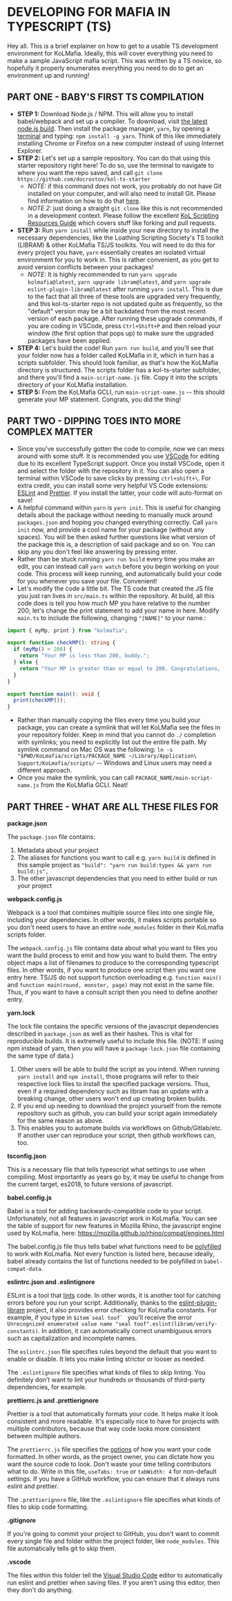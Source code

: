 # DEVELOPING FOR MAFIA IN TYPESCRIPT (TS)

Hey all. This is a brief explainer on how to get to a usable TS development environment for KoLMafia. Ideally, this will cover everything you need to make a sample JavaScript mafia script. This was written by a TS novice, so hopefully it properly enumerates everything you need to do to get an environment up and running!

## PART ONE - BABY'S FIRST TS COMPILATION

- **STEP 1:** Download Node.js / NPM. This will allow you to install babel/webpack and set up a compiler. To download, visit [the latest node.js build](https://nodejs.org/en/). Then install the package manager, `yarn`, by opening a [terminal](https://www.ionos.com/help/email/troubleshooting-mail-basicmail-business/access-the-command-prompt-or-terminal/) and typing: `npm install -g yarn`. Think of this like immediately installing Chrome or Firefox on a new computer instead of using Internet Explorer.
- **STEP 2:** Let's set up a sample repository. You can do that using this starter repository right here! To do so, use the terminal to navigate to where you want the repo saved, and call `git clone https://github.com/docrostov/kol-ts-starter`
  - _NOTE:_ if this command does not work, you probably do not have Git installed on your computer, and will also need to install Git. Please find information on how to do that [here](https://github.com/git-guides/install-git).
  - _NOTE 2:_ just doing a straight `git clone` like this is not recommended in a development context. Please follow the excellent [KoL Scripting Resources Guide](https://loathing-associates-scripting-society.github.io/KoL-Scripting-Resources/PR-Overview.html) which covers stuff like forking and pull requests.
- **STEP 3:** Run `yarn install` while inside your new directory to install the necessary dependencies, like the Loathing Scripting Society's TS toolkit (LIBRAM) & other KoLMafia TS/JS toolkits. You will need to do this for every project you have, `yarn` essentially creates an isolated virtual environment for you to work in. This is rather convenient, as you get to avoid version conflicts between your packages!
  - _NOTE:_ It is highly recommended to run `yarn upgrade kolmafia@latest`, `yarn upgrade libram@latest`, and `yarn upgrade eslint-plugin-libram@latest` after running `yarn install`. This is due to the fact that all three of these tools are upgraded very frequently, and this kol-ts-starter repo is not updated quite as frequently, so the "default" version may be a bit backdated from the most recent version of each package. After running these upgrade commands, if you are coding in VSCode, press `Ctrl+Shift+P` and then reload your window (the first option that pops up) to make sure the upgraded packages have been applied.
- **STEP 4:** Let's build the code! Run `yarn run build`, and you'll see that your folder now has a folder called KoLMafia in it, which in turn has a scripts subfolder. This should look familiar, as that's how the KoLMafia directory is structured. The scripts folder has a kol-ts-starter subfolder, and there you'll find a `main-script-name.js` file. Copy it into the scripts directory of your KoLMafia installation.
- **STEP 5:** From the KoLMafia GCLI, run `main-script-name.js` -- this should generate your MP statement. Congrats, you did the thing!

## PART TWO - DIPPING TOES INTO MORE COMPLEX MATTER

- Since you've successfully gotten the code to compile, now we can mess around with some stuff. It is recommended you use [VSCode](https://code.visualstudio.com/download) for editing due to its excellent TypeScript support. Once you install VSCode, open it and select the folder with the repository in it. You can also open a terminal within VSCode to save clicks by pressing `ctrl+shift+\`. For extra credit, you can install some very helpful VS Code extensions: [ESLint](https://marketplace.visualstudio.com/items?itemName=dbaeumer.vscode-eslint) and [Prettier](https://marketplace.visualstudio.com/items?itemName=esbenp.prettier-vscode). If you install the latter, your code will auto-format on save!
- A helpful command within `yarn` is `yarn init`. This is useful for changing details about the package without needing to manually muck around `packages.json` and hoping you changed everything correctly. Call `yarn init` now, and provide a cool name for your package (without any spaces). You will be then asked further questions like what version of the package this is, a description of said package and so on. You can skip any you don't feel like answering by pressing enter.
- Rather than be stuck running `yarn run build` every time you make an edit, you can instead call `yarn watch` before you begin working on your code. This process will keep running, and automatically build your code for you whenever you save your file. Convenient!
- Let's modify the code a little bit. The TS code that created the JS file you just ran lives in `src/main.ts` within the repository. At build, all this code does is tell you how much MP you have relative to the number 200; let's change the print statement to add your name in here. Modify `main.ts` to include the following, changing `"[NAME]"` to your name.:

```ts
import { myMp, print } from "kolmafia";

export function checkMP(): string {
  if (myMp() < 200) {
    return "Your MP is less than 200, buddy.";
  } else {
    return "Your MP is greater than or equal to 200. Congratulations, [NAME]";
  }
}

export function main(): void {
  print(checkMP());
}
```

- Rather than manually copying the files every time you build your package, you can create a symlink that will let KoLMafia see the files in your repository folder. Keep in mind that you cannot do `./` completion with symlinks; you need to explicitly list out the entire file path. My symlink command on Mac OS was the following: `ln -s "$PWD/KoLmafia/scripts/PACKAGE_NAME ~/Library/Application\ Support/KoLmafia/scripts/` -- Windows and Linux users may need a different approach.
- Once you make the symlink, you can call `PACKAGE_NAME/main-script-name.js` from the KoLMafia GCLI. Neat!

## PART THREE - WHAT ARE ALL THESE FILES FOR

__package.json__

The `package.json` file contains:
1. Metadata about your project
2. The aliases for functions you want to call e.g. `yarn build` is defined in this sample project as `"build": "yarn run build:types && yarn run build:js",`
3. The other javascript dependencies that you need to either build or run your project

__webpack.config.js__

Webpack is a tool that combines multiple source files into one single file, including your dependencies. In other words, it makes scripts portable so you don't need users to have an entire `node_modules` folder in their KoLmafia scripts folder.

The `webpack.config.js` file contains data about what you want to files you want the build process to emit and how you want to build them. The entry object maps a list of filenames to produce to the corresponding typescript files. In other words, if you want to produce one script then you want one entry here. TS/JS do not support function overloading e.g. `function main()` and `function main(round, monster, page)` may not exist in the same file. Thus, if you want to have a consult script then you need to define another entry.

__yarn.lock__

The lock file contains the specific versions of the javascript dependencies described in `package.json` as well as their hashes. This is vital for reproducible builds. It is extremely useful to include this file. (NOTE: If using npm instead of yarn, then you will have a `package-lock.json` file containing the same type of data.)
1. Other users will be able to build the script as you intend. When running `yarn install` and `npm install`, those programs will refer to their respective lock files to install the specified package versions. Thus, even if a required dependency such as libram has an update with a breaking change, other users won't end up creating broken builds.
2. If you end up needing to download the project yourself from the remote repository such as github, you can build your script again immediately for the same reason as above.
3. This enables you to automate builds via workflows on Github/Gitlab/etc. If another user can reproduce your script, then github workflows can, too.

__tsconfig.json__

This is a necessary file that tells typescript what settings to use when compiling. Most importantly as years go by, it may be useful to change from the current target, es2018, to future versions of javascript.

__babel.config.js__

Babel is a tool for adding backwards-compatible code to your script. Unfortunately, not all features in javascript work in KoLmafia. You can see the table of support for new features in Mozilla Rhino, the javascript engine used by KoLmafia, here: https://mozilla.github.io/rhino/compat/engines.html

The babel.config.js file thus tells babel what functions need to be [polyfilled](https://developer.mozilla.org/en-US/docs/Glossary/Polyfill) to work with KoLmafia. Not every function is listed here, because ideally, babel already contains the list of functions needed to be polyfilled in `babel-compat-data`.

__eslintrc.json and .eslintignore__

ESLint is a tool that [lints](https://en.wikipedia.org/wiki/Lint_\(software\)) code. In other words, it is another tool for catching errors before you run your script. Additionally, thanks to the [eslint-plugin-libram](https://github.com/Loathing-Associates-Scripting-Society/eslint-plugin-libram) project, it also provides error checking for KoLmafia constants. For example, if you type in ``$item`seal toof` `` you'll receive the error `Unrecognized enumerated value name "seal toof".eslint(libram/verify-constants)`. In addition, it can automatically correct unambiguous errors such as capitalization and incomplete names.

The `eslintrc.json` file specifies rules beyond the default that you want to enable or disable. It lets you make linting strictor or looser as needed.

The `.eslintignore` file specifies what kinds of files to skip linting. You definitely don't want to lint your hundreds or thousands of third-party dependencies, for example.

__prettierrc.js and .prettierignore__

Prettier is a tool that automatically formats your code. It helps make it look consistent and more readable. It's especially nice to have for projects with multiple contributors, because that way code looks more consistent between multiple authors.

The `prettierrc.js` file specifies the [options](https://prettier.io/docs/en/options.html) of how you want your code formatted. In other words, as the project owner, you can dictate how you want the source code to look. Don't waste your time telling contributors what to do. Write in this file, `useTabs: true` or `tabWidth: 4` for non-default settings. If you have a GitHub workflow, you can ensure that it always runs eslint and prettier.

The `.prettierignore` file, like the `.eslintignore` file specifies what kinds of files to skip code formatting.

__.gitignore__

If you're going to commit your project to GitHub, you don't want to commit every single file and folder within the project folder, like `node_modules`. This file automatically tells git to skip them.

__.vscode__

The files within this folder tell the [Visual Studio Code](https://code.visualstudio.com/) editor to automatically run eslint and prettier when saving files. If you aren't using this editor, then they don't do anything.